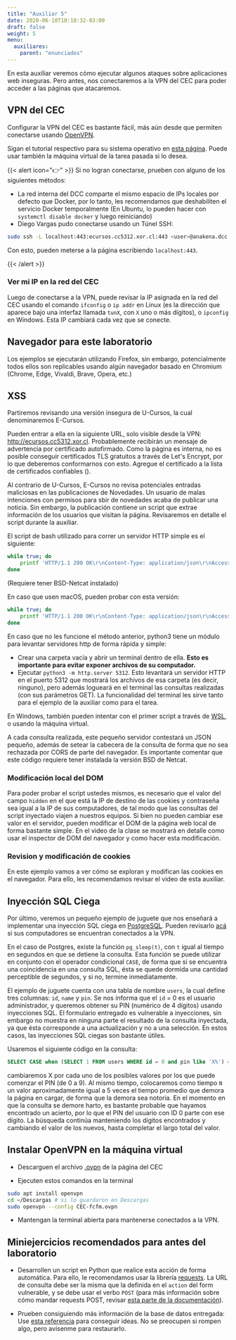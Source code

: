 ```yaml
---
title: "Auxiliar 5"
date: 2020-06-10T10:10:32-03:00
draft: false
weight: 5
menu:
  auxiliares:
    parent: "enunciados"
---
```


En esta auxiliar veremos cómo ejecutar algunos ataques sobre aplicaciones web inseguras. Pero antes, nos conectaremos a la VPN del CEC para poder acceder a las páginas que atacaremos.

## VPN del CEC

Configurar la VPN del CEC es bastante fácil, más aún desde que permiten conectarse usando [OpenVPN](https://openvpn.net).

Sigan el tutorial respectivo para su sistema operativo en [esta página](https://www.cec.uchile.cl/vpn/). Puede usar también la máquina virtual de la tarea pasada si lo desea.


{{< alert icon="👉" >}}
Si no logran conectarse, prueben con alguno de los siguientes métodos:

* La red interna del DCC comparte el mismo espacio de IPs locales por defecto que Docker, por lo tanto, les recomendamos que deshabiliten el servicio Docker temporalmente (En Ubuntu, lo pueden hacer con `systemctl disable docker` y luego reiniciando)
* Diego Vargas pudo conectarse usando un Túnel SSH:

```bash
sudo ssh -L localhost:443:ecursos.cc5312.xor.cl:443 <user>@anakena.dcc.uchile.cl
```

Con esto, pueden meterse a la página escribiendo `localhost:443`.

{{< /alert >}}



### Ver mi IP en la red del CEC

Luego de conectarse a la VPN, puede revisar la IP asignada en la red del CEC usando el comando `ifconfig` o `ip addr` en Linux (es la dirección que aparece bajo una interfaz llamada `tunX`, con `X` uno o más dígitos), o `ipconfig` en Windows. Esta IP cambiará cada vez que se conecte.

## Navegador para este laboratorio

Los ejemplos se ejecutarán utilizando Firefox, sin embargo, potencialmente todos ellos son replicables usando algún navegador basado en Chromium (Chrome, Edge, Vivaldi, Brave, Opera, etc.)


## XSS

Partiremos revisando una versión insegura de U-Cursos, la cual denominaremos E-Cursos.

Pueden entrar a ella en la siguiente URL, solo visible desde la VPN: http://ecursos.cc5312.xor.cl. Probablemente recibirán un mensaje de advertencia por certificado autofirmado. Como la página es interna, no es posible conseguir certificados TLS gratuitos a través de Let's Encrypt, por lo que deberemos conformarnos con esto. Agregue el certificado a la lista de certificados confiables ().

Al contrario de U-Cursos, E-Cursos no revisa potenciales entradas maliciosas en las publicaciones de Novedades. Un usuario de malas intenciones con permisos para sbir de novedades acaba de publicar una noticia. Sin embargo, la publicación contiene un script que extrae información de los usuarios que visitan la página. Revisaremos en detalle el script durante la auxiliar.

El script de bash utilizado para correr un servidor HTTP simple es el siguiente:

```bash
while true; do
    printf 'HTTP/1.1 200 OK\r\nContent-Type: application/json\r\nAccess-Control-Allow-Origin: *\r\n\r\n{"ok": true}' | netcat -l -w 1 5312;
done
```

(Requiere tener BSD-Netcat instalado)

En caso que usen macOS, pueden probar con esta versión:


```bash
while true; do
    printf 'HTTP/1.1 200 OK\r\nContent-Type: application/json\r\nAccess-Control-Allow-Origin: *\r\n\r\n{"ok": true}' | netcat -l -G 1 -p 5312;
done
```

En caso que no les funcione el método anterior, python3 tiene un módulo para levantar servidores http de forma rápida y simple:

* Crear una carpeta vacía y abrir un terminal dentro de ella. **Esto es importante para evitar exponer archivos de su computador.**
* Ejecutar `python3 -m http.server 5312`. Esto levantará un servidor HTTP en el puerto 5312 que mostrará los archivos de esa carpeta (es decir, ninguno), pero además logueará en el terminal las consultas realizadas (con sus parámetros GET). La funcionalidad del terminal les sirve tanto para el ejemplo de la auxiliar como para el tarea.

En Windows, también pueden intentar con el primer script a través de [WSL](https://docs.microsoft.com/en-us/windows/wsl/install-win10), o usando la máquina virtual.


A cada consulta realizada, este pequeño servidor contestará un JSON pequeño, además de setear la cabecera de la consulta de forma que no sea rechazada por CORS de parte del navegador. Es importante comentar que este código requiere tener instalada la versión BSD de Netcat.

### Modificación local del DOM

Para poder probar el script ustedes mismos, es necesario que el valor del campo `hidden` en el que está la IP de destino de las cookies y contraseña sea igual a la IP de sus computadores, de tal modo que las consultas del script inyectado viajen a nuestros equipos. Si bien no pueden cambiar ese valor en el servidor, pueden modificar el DOM de la página web local de forma bastante simple. En el video de la clase se mostrará en detalle como usar el inspector de DOM del navegador y como hacer esta modificación.


### Revision y modificación de cookies

En este ejemplo vamos a ver cómo se exploran y modifican las cookies en el navegador. Para ello, les recomendamos revisar el video de esta auxiliar.


## Inyección SQL Ciega

Por último, veremos un pequeño ejemplo de juguete que nos enseñará a implementar una inyección SQL ciega en [PostgreSQL](https://www.postgresql.org/). Pueden revisarlo [acá](https://ecursos.cc5312.xor.cl/query.php) si sus computadores se encuentran conectados a la VPN.

En el caso de Postgres, existe la función `pg_sleep(t)`, con `t` igual al tiempo en segundos en que se detiene la consulta. Esta función se puede utilizar en conjunto con el operador condicional `CASE`, de forma que si se encuentra una coincidencia en una consulta SQL, ésta se quede dormida una cantidad perceptible de segundos, y si no, termine inmediatamente.

El ejemplo de juguete cuenta con una tabla de nombre `users`, la cual define tres columnas: `id`, `name` y `pin`. Se nos informa que el `id` = 0 es el usuario administrador, y queremos obtener su PIN (numérico de 4 dígitos) usando inyecciones SQL. El formulario entregado es vulnerable a inyecciones, sin embargo no muestra en ninguna parte el resultado de la consulta inyectada, ya que ésta corresponde a una actualización y no a una selección. En estos casos, las inyecciones SQL ciegas son bastante útiles.

Usaremos el siguiente código en la consulta:

```sql
SELECT CASE when (SELECT 1 FROM users WHERE id = 0 and pin like 'X%') = 1 then pg_sleep(N) else pg_sleep(0) end
```

cambiaremos X por cada uno de los posibles valores por los que puede comenzar el PIN (de 0 a 9). Al mismo tiempo, colocaremos como tiempo `N` un valor aproximadamente igual a 5 veces el tiempo promedio que demora la página en cargar, de forma que la demora sea notoria. En el momento en que la consulta se demore harto, es bastante probable que hayamos encontrado un acierto, por lo que el PIN del usuario con ID 0 parte con ese dígito. La búsqueda continúa manteniendo los dígitos encontrados y cambiando el valor de los nuevos, hasta completar el largo total del valor.

## Instalar OpenVPN en la máquina virtual

* Descarguen el archivo [.ovpn](https://www.cec.uchile.cl/download/OPENVPN/CEC-fcfm.ovpn) de la página del CEC

* Ejecuten estos comandos en la terminal

```bash
sudo apt install openvpn
cd ~/Descargas # si lo guardaron en Descargas
sudo openvpn --config CEC-fcfm.ovpn
```

* Mantengan la terminal abierta para mantenerse conectados a la VPN.

## Miniejercicios recomendados para antes del laboratorio

* Desarrollen un script en Python que realice esta acción de forma automática. Para ello, le recomendamos usar la librería [requests](https://2.python-requests.org/en/master/). La URL de consulta debe ser la misma que la definida en el `action` del form vulnerable, y se debe usar el verbo `POST` (para más información sobre cómo mandar requests POST, revisar [esta parte de la documentación](https://2.python-requests.org/en/master/user/quickstart/#more-complicated-post-requests)).

* Prueben consiguiendo más información de la base de datos entregada: Use [esta referencia](http://pentestmonkey.net/cheat-sheet/sql-injection/postgres-sql-injection-cheat-sheet) para conseguir ideas. No se preocupen si rompen algo, pero avísenme para restaurarlo.